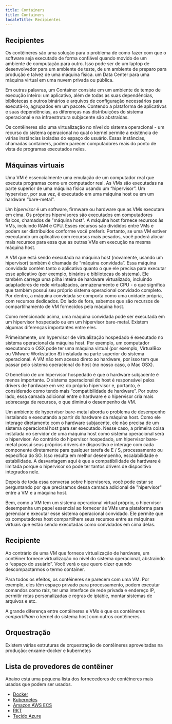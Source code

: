 ```yaml
---
title: Containers
title: Containers
localeTitle: Recipientes
---
```

## Recipientes

Os contêineres são uma solução para o problema de como fazer com que o software seja executado de forma confiável quando movido de um ambiente de computação para outro. Isso pode ser de um laptop de desenvolvedor para um ambiente de teste, de um ambiente de preparo para produção e talvez de uma máquina física. um Data Center para uma máquina virtual em uma nuvem privada ou pública.

Em outras palavras, um Container consiste em um ambiente de tempo de execução inteiro: um aplicativo, além de todas as suas dependências, bibliotecas e outros binários e arquivos de configuração necessários para executá-lo, agrupados em um pacote. Contendo a plataforma de aplicativos e suas dependências, as diferenças nas distribuições do sistema operacional e na infraestrutura subjacente são abstraídas.

Os contêineres são uma virtualização no nível do sistema operacional - um recurso do sistema operacional no qual o kernel permite a existência de várias instâncias isoladas do espaço do usuário. Essas instâncias, chamadas containers, podem parecer computadores reais do ponto de vista de programas executados neles.

## Máquinas virtuais

Uma VM é essencialmente uma emulação de um computador real que executa programas como um computador real. As VMs são executadas na parte superior de uma máquina física usando um “hipervisor”. Um hypervisor, por sua vez, é executado em uma máquina host ou em um hardware “bare-metal”.

Um _hipervisor_ é um software, firmware ou hardware que as VMs executam em cima. Os próprios hipervisores são executados em computadores físicos, chamados de "máquina host". A máquina host fornece recursos às VMs, incluindo RAM e CPU. Esses recursos são divididos entre VMs e podem ser distribuídos conforme você preferir. Portanto, se uma VM estiver executando um aplicativo com recursos mais pesados, você poderá alocar mais recursos para essa que as outras VMs em execução na mesma máquina host.

A VM que está sendo executada na máquina host (novamente, usando um hipervisor) também é chamada de “máquina convidada”. Essa máquina convidada contém tanto o aplicativo quanto o que ele precisa para executar esse aplicativo (por exemplo, binários e bibliotecas do sistema). Ele também carrega uma pilha inteira de hardware virtualizado, incluindo adaptadores de rede virtualizados, armazenamento e CPU - o que significa que também possui seu próprio sistema operacional convidado completo. Por dentro, a máquina convidada se comporta como uma unidade própria, com recursos dedicados. Do lado de fora, sabemos que são recursos de compartilhamento de VM fornecidos pela máquina host.

Como mencionado acima, uma máquina convidada pode ser executada em um hipervisor hospedado ou em um hipervisor bare-metal. Existem algumas diferenças importantes entre eles.

Primeiramente, um hypervisor de virtualização hospedado é executado no sistema operacional da máquina host. Por exemplo, um computador executando o OSX pode ter uma máquina virtual (por exemplo, VirtualBox ou VMware Workstation 8) instalada na parte superior do sistema operacional. A VM não tem acesso direto ao hardware, por isso tem que passar pelo sistema operacional do host (no nosso caso, o Mac OSX).

O benefício de um hipervisor hospedado é que o hardware subjacente é menos importante. O sistema operacional do host é responsável pelos drivers de hardware em vez do próprio hipervisor e, portanto, é considerado como tendo mais “compatibilidade de hardware”. Por outro lado, essa camada adicional entre o hardware e o hipervisor cria mais sobrecarga de recursos, o que diminui o desempenho da VM.

Um ambiente de hypervisor bare-metal aborda o problema de desempenho instalando e executando a partir do hardware da máquina host. Como ele interage diretamente com o hardware subjacente, ele não precisa de um sistema operacional host para ser executado. Nesse caso, a primeira coisa instalada no servidor de uma máquina host como sistema operacional será o hipervisor. Ao contrário do hipervisor hospedado, um hipervisor bare-metal possui seus próprios drivers de dispositivo e interage com cada componente diretamente para qualquer tarefa de E / S, processamento ou específica do SO. Isso resulta em melhor desempenho, escalabilidade e estabilidade. A desvantagem aqui é que a compatibilidade de hardware é limitada porque o hipervisor só pode ter tantos drivers de dispositivo integrados nele.

Depois de toda essa conversa sobre hipervisores, você pode estar se perguntando por que precisamos dessa camada adicional de "hipervisor" entre a VM e a máquina host.

Bem, como a VM tem um sistema operacional virtual próprio, o hipervisor desempenha um papel essencial ao fornecer às VMs uma plataforma para gerenciar e executar esse sistema operacional convidado. Ele permite que os computadores host compartilhem seus recursos entre as máquinas virtuais que estão sendo executadas como convidados em cima delas.

## Recipiente

Ao contrário de uma VM que fornece virtualização de hardware, um contêiner fornece virtualização no nível do sistema operacional, abstraindo o “espaço do usuário”. Você verá o que quero dizer quando descompactarmos o termo container.

Para todos os efeitos, os contêineres se parecem com uma VM. Por exemplo, eles têm espaço privado para processamento, podem executar comandos como raiz, ter uma interface de rede privada e endereço IP, permitir rotas personalizadas e regras de iptable, montar sistemas de arquivos e etc.

A grande diferença entre contêineres e VMs é que os contêineres _compartilham_ o kernel do sistema host com outros contêineres.

## Orquestração

Existem várias estruturas de orquestração de contêineres aproveitadas na produção: enxame-docker e kubernetes

## Lista de provedores de contêiner

Abaixo está uma pequena lista dos fornecedores de contêineres mais usados ​​que podem ser usados.

*   [Docker](https://www.docker.com/)
*   [Kubernetes](https://kubernetes.io/)
*   [Amazon AWS ECS](https://aws.amazon.com/ecs/?nc1=h_ls)
*   [RKT](https://github.com/rkt/rkt)
*   [Tecido Azure](https://azure.microsoft.com/en-us/services/service-fabric/)
